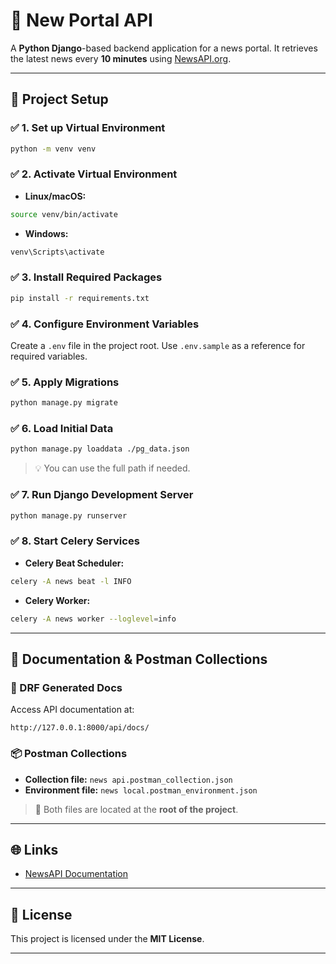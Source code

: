 # 📰 New Portal API

A **Python Django**-based backend application for a news portal. It retrieves the latest news every **10 minutes** using [NewsAPI.org](https://newsapi.org/).

---

## 🚀 Project Setup

### ✅ 1. Set up Virtual Environment

```bash
python -m venv venv
```

### ✅ 2. Activate Virtual Environment

* **Linux/macOS:**

```bash
source venv/bin/activate
```

* **Windows:**

```bash
venv\Scripts\activate
```

### ✅ 3. Install Required Packages

```bash
pip install -r requirements.txt
```

### ✅ 4. Configure Environment Variables

Create a `.env` file in the project root.
Use `.env.sample` as a reference for required variables.

### ✅ 5. Apply Migrations

```bash
python manage.py migrate
```

### ✅ 6. Load Initial Data

```bash
python manage.py loaddata ./pg_data.json
```

> 💡 You can use the full path if needed.

### ✅ 7. Run Django Development Server

```bash
python manage.py runserver
```

### ✅ 8. Start Celery Services

* **Celery Beat Scheduler:**

```bash
celery -A news beat -l INFO
```

* **Celery Worker:**

```bash
celery -A news worker --loglevel=info
```

---

## 📘 Documentation & Postman Collections

### 🔗 DRF Generated Docs

Access API documentation at:

```
http://127.0.0.1:8000/api/docs/
```

### 📦 Postman Collections

* **Collection file:** `news api.postman_collection.json`
* **Environment file:** `news local.postman_environment.json`

> 📁 Both files are located at the **root of the project**.

---

## 🌐 Links

* [NewsAPI Documentation](https://newsapi.org/docs)

---

## 📄 License

This project is licensed under the **MIT License**.

---